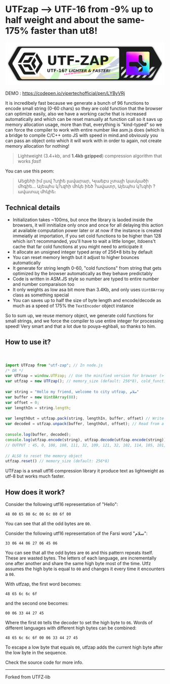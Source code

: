 # UTFzap --> UTF-16 from -9% up to half weight and about the same-175% faster than ut8!

![Branding of UTFzap](https://raw.githubusercontent.com/pixa-pics/UTFzap/main/Branding.png)

DEMO : https://codepen.io/vipertechofficial/pen/LYByVRj

It is incredibely fast because we generate a bunch of 96 functions to encode small string (0-60 chars) so they are cold function that the browser can optimize easily, also we have a working cache that is increased automatically and which can be reset manually at function call so it savs up memory allocation  usage, more than that, everything is "kind-typed" so we can force the compiler to work with entire number like asm.js does (which is a bridge to compile C/C++ onto JS with speed in mind.and obviously you can pass an object onto which it will work with in order to again, not create memory allocation for nothing!

> Lightweight (3.4+kb, and **1.4kb gzipped**) compression algorithm that works *fast*!

You can use this peom:

> Աեցեհի իմ լավ ?ւղիե լավարար,
> Կյաեբս չտայի կասկածի մհգիե...
> Այեպհս կ?ւզհի մհկե իեծ ?ավատր,
> Այեպհս կ?ւզհի ?ավատալ մհկիե։

## Technical details

 * Initialization takes ~100ms, but once the library is laoded inside the browsers, it will innitialize only once and once for all delaying this action at available computation power later or at now if the instance is created immeiatly at importation, if you set cold functions to be higher than 128 which isn't recommanded, you'll have to wait a little longer, itdoens't cache that far cold functions
 at you might need to anticipate it
 * It allocate an unsigned integer typed array of 256*8 bits by default
 * You can reset memory length but it adjust to higher bounces automatically
 * It generate for string length 0-60, "cold functions" from string that gets optimized by the browser automatically as they behave predictably
 * Code is written in ASM.JS style so number are typed to entire number and number comparaison too
 * It only weights as low asa bit more than  3.4Kb, and only uses `Uint8Array` class as something special
 * You can saves up to half the size of byte length and encode/decode as much as a speed of 175% the `TextEncoder` object instance
 
 So to sum up, we reuse memory object, we generate cold functions for small strings, and we force the compiler to use entire integer for processing speed! Very smart and that a lot due to pouya-eghbali, so thanks to him.

## How to use it?

```JavaScript


import UTFzap from "utf-zap"; // In node.js
/* OR */
var UTFzap = window.UTFzap; // Use the minified version for browser (> safari 10 & > Chrome 51)
var utfzap = new UTFzap(); // memory_size (default: 256*8), cold_function (default: 66)

var string = "Hello my friend, welcome to city utfzap, سلام"
var buffer = new Uint8Array(88);
var offset = 0;
var lengthIn = string.length;

var lengthOut = utfzap.pack(string, lengthIn, buffer, offset) // Write to a buffer
var decoded = utfzap.unpack(buffer, lengthOut, offset); // Read from a buffer

console.log(buffer, decoded);
console.log(utfzap.encode(string), utfzap.decode(utfzap.encode(string))); // Do the same but has to recreate a memory object each time
// OUTPUT : 45, 0, 108, 108, 111, 32, 109, 121, 32, 102, 114, 105, 101, 110, 100, 44, 32, 119, 101, 108, 99, 111, 109, 101, 32, 116, 111, 32, 99, 105, 116, 121, 32, 117, 116, 102, 122, 97, 112, 44, 32, 0, 6, 51, 68, 39, 69

// ALSO to reset the memory object
utfzap.reset() // memory_size (default: 256*8)
```


UTFzap is a small utf16 compression library it produce text as lightweight as utf-8 but works much faster.

## How does it work?

Consider the following utf16 representation of "Hello":

```hex
48 00 65 00 6c 00 6c 00 6f 00
```

You can see that all the odd bytes are `00`.

Consider the following utf16 representation of the Farsi word "سلام":

```hex
33 06 44 06 27 06 45 06
```

You can see that all the odd bytes are `06` and this pattern repeats itself.
These are wasted bytes. The letters of each language, are incrementally one
after another and share the same high byte most of the time. Utfz assumes
the high byte is equal to `00` and changes it every time it encounters a `00`.

With utfzap, the first word becomes:

```
48 65 6c 6c 6f
```

and the second one becomes:

```
00 06 33 44 27 45
```

Where the first `00` tells the decoder to set the high byte to `06`. Words of
different languages with different high bytes can be combined:

```
48 65 6c 6c 6f 00 06 33 44 27 45
```

To escape a low byte that equals `00`, utfzap adds the current high byte after
the low byte in the sequence.

Check the source code for more info.

---

Forked from UTFZ-lib

